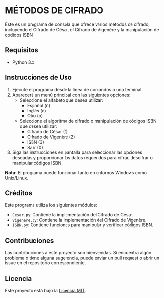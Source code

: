 # MÉTODOS DE CIFRADO

Este es un programa de consola que ofrece varios métodos de cifrado, incluyendo el Cifrado de César, el Cifrado de Vigenère y la manipulación de códigos ISBN.

## Requisitos
- Python 3.x

## Instrucciones de Uso
1. Ejecute el programa desde la línea de comandos o una terminal.
2. Aparecerá un menú principal con las siguientes opciones:
   - Seleccione el alfabeto que desea utilizar:
     - Español (ñ)
     - Inglés (e)
     - Otro (o)
   - Seleccione el algoritmo de cifrado o manipulación de códigos ISBN que desea utilizar:
     - Cifrado de César (1)
     - Cifrado de Vigenère (2)
     - ISBN (3)
     - Salir (0)
3. Siga las instrucciones en pantalla para seleccionar las opciones deseadas y proporcionar los datos requeridos para cifrar, descifrar o manipular códigos ISBN.

**Nota:** El programa puede funcionar tanto en entornos Windows como Unix/Linux.

## Créditos
Este programa utiliza los siguientes módulos:
- `Cesar.py`: Contiene la implementación del Cifrado de César.
- `Vigenere.py`: Contiene la implementación del Cifrado de Vigenère.
- `ISBN.py`: Contiene funciones para manipular y verificar códigos ISBN.

## Contribuciones
Las contribuciones a este proyecto son bienvenidas. Si encuentra algún problema o tiene alguna sugerencia, puede enviar un pull request o abrir un issue en el repositorio correspondiente.

## Licencia
Este proyecto está bajo la [Licencia MIT](LICENSE).
